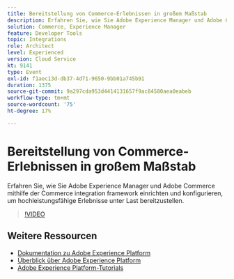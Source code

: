 ```yaml
---
title: Bereitstellung von Commerce-Erlebnissen in großem Maßstab
description: Erfahren Sie, wie Sie Adobe Experience Manager und Adobe Commerce mithilfe der Commerce integration framework einrichten und konfigurieren, um hochleistungsfähige Erlebnisse unter Last bereitzustellen.
solution: Commerce, Experience Manager
feature: Developer Tools
topic: Integrations
role: Architect
level: Experienced
version: Cloud Service
kt: 9141
type: Event
exl-id: f1aec13d-db37-4d71-9650-9bb01a745b91
duration: 1375
source-git-commit: 9a297cda953d4414131657f9ac84580aea0eabeb
workflow-type: tm+mt
source-wordcount: '75'
ht-degree: 17%

---
```


# Bereitstellung von Commerce-Erlebnissen in großem Maßstab

Erfahren Sie, wie Sie Adobe Experience Manager und Adobe Commerce mithilfe der Commerce integration framework einrichten und konfigurieren, um hochleistungsfähige Erlebnisse unter Last bereitzustellen.

>[!VIDEO](https://video.tv.adobe.com/v/337582/?quality=12&learn=on&hidetitle=true)

## Weitere Ressourcen

- [Dokumentation zu Adobe Experience Platform](https://experienceleague.adobe.com/docs/experience-platform.html?lang=de)
- [Überblick über Adobe Experience Platform](https://experienceleague.adobe.com/docs/experience-platform/landing/home.html?lang=de)
- [Adobe Experience Platform-Tutorials](https://experienceleague.adobe.com/docs/platform-learn/tutorials/overview.html?lang=de)
